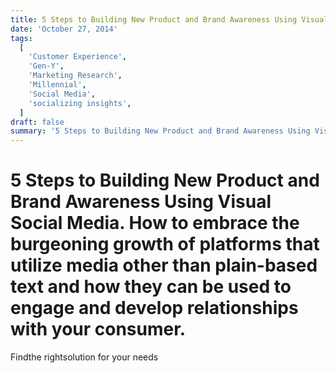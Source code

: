 ```yaml
---
title: 5 Steps to Building New Product and Brand Awareness Using Visual Social Media.  How to embrace the burgeoning growth of platforms that utilize media other than plain-based text and how they can be used to engage and develop relationships with your consumer.
date: 'October 27, 2014'
tags:
  [
    'Customer Experience',
    'Gen-Y',
    'Marketing Research',
    'Millennial',
    'Social Media',
    'socializing insights',
  ]
draft: false
summary: '5 Steps to Building New Product and Brand Awareness Using Visual Social Media.  How to embrace the burgeoning growth of platforms that utilize media other than plain-based text and how they can be used to engage and develop relationships with your consumer.'
---
```


# 5 Steps to Building New Product and Brand Awareness Using Visual Social Media. How to embrace the burgeoning growth of platforms that utilize media other than plain-based text and how they can be used to engage and develop relationships with your consumer.

Findthe rightsolution for your needs
